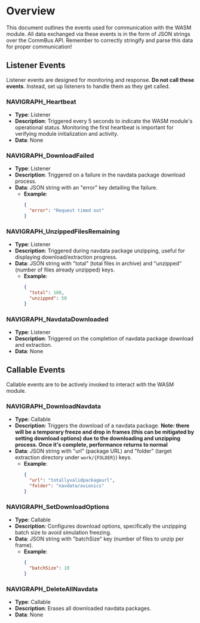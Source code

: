 # Overview

This document outlines the events used for communication with the WASM module. All data exchanged via these events is in the form of JSON strings over the CommBus API. Remember to correctly stringify and parse this data for proper communication!

## Listener Events

Listener events are designed for monitoring and response. **Do not call these events**. Instead, set up listeners to handle them as they get called.

### NAVIGRAPH_Heartbeat

- **Type**: Listener
- **Description**: Triggered every 5 seconds to indicate the WASM module's operational status. Monitoring the first heartbeat is important for verifying module initialization and activity.
- **Data**: None

### NAVIGRAPH_DownloadFailed

- **Type**: Listener
- **Description**: Triggered on a failure in the navdata package download process.
- **Data**: JSON string with an "error" key detailing the failure.
  - **Example**:
    ```json
    {
      "error": "Request timed out"
    }
    ```

### NAVIGRAPH_UnzippedFilesRemaining

- **Type**: Listener
- **Description**: Triggered during navdata package unzipping, useful for displaying download/extraction progress.
- **Data**: JSON string with "total" (total files in archive) and "unzipped" (number of files already unzipped) keys.
  - **Example**:
    ```json
    {
      "total": 100,
      "unzipped": 50
    }
    ```

### NAVIGRAPH_NavdataDownloaded

- **Type**: Listener
- **Description**: Triggered on the completion of navdata package download and extraction.
- **Data**: None

## Callable Events

Callable events are to be actively invoked to interact with the WASM module.

### NAVIGRAPH_DownloadNavdata

- **Type**: Callable
- **Description**: Triggers the download of a navdata package. **Note: there will be a temporary freeze and drop in frames (this can be mitigated by setting download options) due to the downloading and unzipping process. Once it's complete, performance returns to normal**
- **Data**: JSON string with "url" (package URL) and "folder" (target extraction directory under `work/{FOLDER}`) keys.
  - **Example**:
    ```json
    {
      "url": "totallyvalidpackageurl",
      "folder": "navdata/avionics"
    }
    ```

### NAVIGRAPH_SetDownloadOptions

- **Type**: Callable
- **Description**: Configures download options, specifically the unzipping batch size to avoid simulation freezing.
- **Data**: JSON string with "batchSize" key (number of files to unzip per frame).
  - **Example**:
    ```json
    {
      "batchSize": 10
    }
    ```

### NAVIGRAPH_DeleteAllNavdata

- **Type**: Callable
- **Description**: Erases all downloaded navdata packages.
- **Data**: None
